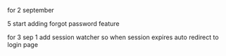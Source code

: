 for 2 september

<!-- 1 intgrate react query -->
<!-- 2 implement loading staate of buttons -->
<!-- 3 add logout button -->
<!-- 4 add profile page -->

5 start adding forgot password feature

for 3 sep
1 add session watcher so when session expires auto redirect to login page
